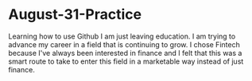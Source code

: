 # August-31-Practice
Learning how to use Github
I am just leaving education. 
I am trying to advance my career in a field that is continuing to grow. 
I chose Fintech because I've always been interested in finance and I felt that this was a smart route to take to enter this field in a marketable way instead of just finance. 
